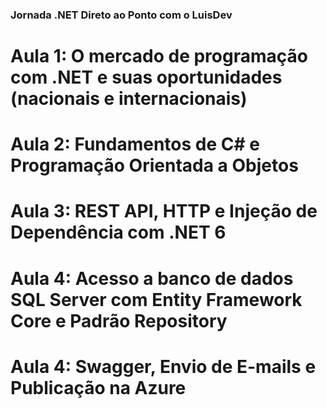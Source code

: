### Jornada .NET Direto ao Ponto com o LuisDev
# Aula 1: O mercado de programação com .NET e suas oportunidades (nacionais e internacionais)

# Aula 2: Fundamentos de C# e Programação Orientada a Objetos

# Aula 3: REST API, HTTP e Injeção de Dependência com .NET 6

# Aula 4: Acesso a banco de dados SQL Server com Entity Framework Core e Padrão Repository

# Aula 4: Swagger, Envio de E-mails e Publicação na Azure

